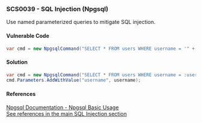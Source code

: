 ### SCS0039 - SQL Injection (Npgsql)
Use named parameterized queries to mitigate SQL injection.
#### Vulnerable Code
```cs
var cmd = new NpgsqlCommand("SELECT * FROM users WHERE username = '" +  username + "';");
```
#### Solution
```cs
var cmd = new NpgsqlCommand("SELECT * FROM users WHERE username = :username;");
cmd.Parameters.AddWithValue("username", username);
```
#### References
[Npgsql Documentation - Npgsql Basic Usage](https://www.npgsql.org/doc/basic-usage.html)  
[See references in the main SQL Injection section](#SQLInjection)  